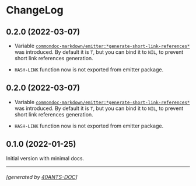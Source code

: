 <a id="x-28COMMONDOC-MARKDOWN-DOCS-2FCHANGELOG-3A-40CHANGELOG-2040ANTS-DOC-2FLOCATIVES-3ASECTION-29"></a>

# ChangeLog

<a id="x-28COMMONDOC-MARKDOWN-DOCS-2FCHANGELOG-3A-3A-7C0-2E2-2E0-7C-2040ANTS-DOC-2FLOCATIVES-3ASECTION-29"></a>

## 0.2.0 (2022-03-07)

* Variable [`commondoc-markdown/emitter:*generate-short-link-references*`][651c]
  was introduced. By default it is `T`, but you can bind it to `NIL`,
  to prevent short link references generation.

* `HASH-LINK` function now is not exported from emitter package.

<a id="x-28COMMONDOC-MARKDOWN-DOCS-2FCHANGELOG-3A-3A-7C0-2E2-2E0-7C-2040ANTS-DOC-2FLOCATIVES-3ASECTION-29"></a>

## 0.2.0 (2022-03-07)

* Variable [`commondoc-markdown/emitter:*generate-short-link-references*`][651c]
  was introduced. By default it is `T`, but you can bind it to `NIL`,
  to prevent short link references generation.

* `HASH-LINK` function now is not exported from emitter package.

<a id="x-28COMMONDOC-MARKDOWN-DOCS-2FCHANGELOG-3A-3A-7C0-2E1-2E0-7C-2040ANTS-DOC-2FLOCATIVES-3ASECTION-29"></a>

## 0.1.0 (2022-01-25)

Initial version with minimal docs.


[651c]: https://40ants.com/commondoc-markdown/#x-28COMMONDOC-MARKDOWN-2FEMITTER-3A-2AGENERATE-SHORT-LINK-REFERENCES-2A-20-28VARIABLE-29-29

* * *
###### [generated by [40ANTS-DOC](https://40ants.com/doc/)]
